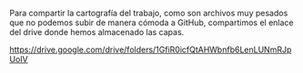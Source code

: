 Para compartir la cartografía del trabajo, como son archivos muy pesados que no podemos subir de manera cómoda a GitHub, compartimos el enlace del drive donde hemos almacenado las capas.

https://drive.google.com/drive/folders/1GfiR0icfQtAHWbnfb6LenLUNmRJpUoIV
